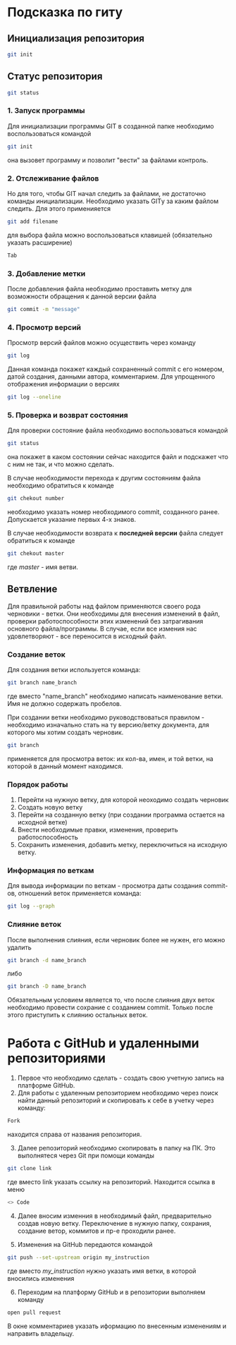 # Подсказка по гиту

## Инициализация репозитория

```sh
git init
```

## Статус репозитория

```sh
git status
```

### 1. Запуск программы 
Для инициализации программы GIT в созданной папке необходимо воспользоваться командой
```sh
git init
``` 
она вызовет программу и позволит "вести" за файлами контроль.
### 2. Отслеживание файлов
Но для того, чтобы GIT начал следить за файлами, не достаточно команды инициализации. Необходимо указать GITу за каким файлом следить. Для этого применияется 
```sh
git add filename
```
для выбора файла можно воспользоваться клавишей (обязательно указать расширение)
```sh
Tab
```
### 3. Добавление метки
После добавления файла необходимо проставить метку для возможности обращения к данной версии файла
```sh
git commit -m "message"
```
### 4. Просмотр версий
Просмотр версий файлов можно осуществить через команду 
```sh
git log
```
Данная команда покажет каждый сохраненный commit с его номером, датой создания, данными автора, комментарием.
Для упрощенного отображения информации о версиях 
```sh
git log --oneline
```
### 5. Проверка и возврат состояния
Для проверки состояние файла необходимо воспользоваться командой 
```sh
git status
```
она покажет в каком состоянии сейчас находится файл и подскажет что с ним не так, и что можно сделать.

В случае необходимости перехода к другим состояниям файла необходимо обратиться к команде 
```sh
git chekout number
```
необходимо указать номер необходимого commit, созданного ранее. Допускается указание первых 4-х знаков.

В случае необходимости возврата к **последней версии** файла следует обратиться к команде 
```sh
git chekout master
```
где *master* - имя ветви.

## Ветвление 

Для правильной работы над файлом применяются своего рода черновики - ветки. Они необходимы для внесения изменений в файл, проверки работоспособности этих изменений без затрагивания основного файла/программы. В случае, если все измения нас удовлетворяют - все переносится в исходный файл.

### Создание веток

Для создания ветки используется команда:
```sh
git branch name_branch
```
где вместо "name_branch" необходимо написать наименование ветки. Имя не должно содержать пробелов.

При создании ветки необходимо руководствоваться правилом - необходимо изначально стать на ту версию/ветку документа, для которого мы хотим создать черновик. 

```sh
git branch
```
применяется для просмотра веток: их кол-ва, имен, и той ветки, на которой в данный момент находимся.

### Порядок работы
1. Перейти на нужную ветку, для которой неоходимо создать черновик
2. Создать новую ветку
3. Перейти на созданную ветку (при создании программа остается на исходной ветке)
4. Внести необходимые правки, изменения, проверить работоспособность
5. Сохранить изменения, добавить метку, переключиться на исходную ветку.

### Информация по веткам 

Для вывода информации по веткам - просмотра даты создания commit-ов, отношений веток применяется команда:
```sh
git log --graph
```

### Слияние веток

 После выполнения слияния, если черновик более не нужен, его можно удалить
 ```sh
 git branch -d name_branch
 ```

либо 

 ```sh
 git branch -D name_branch
 ```
 
 Обязательным условием является то, что после слияния двух веток необходимо провести сохрание с созданием commit. Только после этого приступить к слиянию остальных веток.

 # Работа с GitHub и удаленными репозиториями

 1. Первое что необходимо сделать - создать свою учетную запись на платформе GitHub.
 2. Для работы с удаленным репозиторием необходимо через поиск найти данный репозиторий и скопировать к себе в учетку через команду:
 ```sh
 Fork 
 ```
 находится справа от названия репозитория.

 3. Далее репозиторий необходимо скопировать в папку на ПК. Это выполнятеся через Git при помощи команды 
 ```sh
 git clone link
 ```
 где вместо link указать ссылку на репозиторий. Находится ссылка в меню 
 ```sh
 <> Code
 ```
 4. Далее вносим изменния в необходимый файл, предварительно создав новую ветку. Переключение в нужную папку, сохрания, создание ветор, коммитов и пр-е проходили ранее.

 5. Изменения на GitHub передаются командой 

 ```sh
 git push --set-upstream origin my_instruction
 ```

 где вместо *my_instruction* нужно указать имя ветки, в которой вносились изменения

 6. Переходим на платформу GitHub и в репозитории выполняем команду

 ```sh
 open pull request
 ```
 В окне комментариев указать иформацию по внесенным изменениям и направить владельцу.